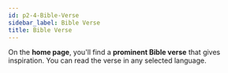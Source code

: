 ```yaml
---
id: p2-4-Bible-Verse
sidebar_label: Bible Verse
title: Bible Verse
---
```

On the **home page**, you'll find a **prominent Bible verse** that gives inspiration.  You can read the verse in any selected language. 


